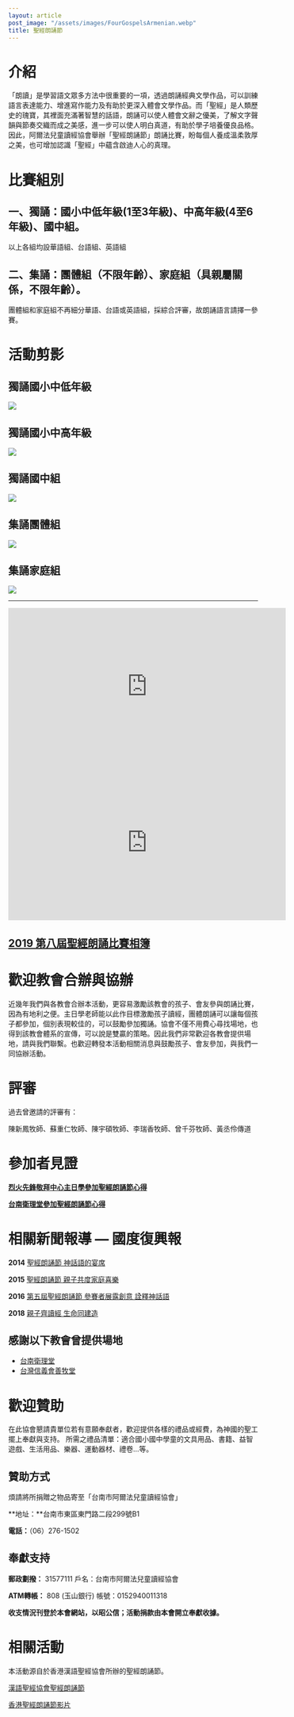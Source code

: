 ```yaml
---
layout: article
post_image: "/assets/images/FourGospelsArmenian.webp"
title: 聖經朗誦節
---
```


# 介紹

「朗讀」是學習語文眾多方法中很重要的一項，透過朗誦經典文學作品，可以訓練語言表達能力、增進寫作能力及有助於更深入體會文學作品。而「聖經」是人類歷史的瑰寶，其裡面充滿著智慧的話語，朗誦可以使人體會文辭之優美，了解文字聲韻與節奏交織而成之美感，進一步可以使人明白真道，有助於學子培養優良品格。因此，阿爾法兒童讀經協會舉辦「聖經朗誦節」朗誦比賽，盼每個人養成溫柔敦厚之美，也可增加認識「聖經」中蘊含啟迪人心的真理。


# 比賽組別

## 一、獨誦：國小中低年級(1至3年級)、中高年級(4至6年級)、國中組。

以上各組均設華語組、台語組、英語組
            
## 二、集誦：團體組（不限年齡）、家庭組（具親屬關係，不限年齡）。

團體組和家庭組不再細分華語、台語或英語組，採綜合評審，故朗誦語言請擇一參賽。

# 活動剪影
## 獨誦國小中低年級

![]({{site.baseurl}}/assets/images/中低組.jpg)

## 獨誦國小中高年級

![]({{site.baseurl}}/assets/images/中高組.JPG)

## 獨誦國中組

![]({{site.baseurl}}/assets/images/國中組.JPG)

## 集誦團體組

![]({{site.baseurl}}/assets/images/團體組.JPG)

## 集誦家庭組 

![]({{site.baseurl}}/assets/images/家庭組.JPG)

---
<iframe width="560" height="315" src="https://www.youtube.com/embed/gA9VHqvRUTM" frameborder="0" allow="accelerometer; autoplay; encrypted-media; gyroscope; picture-in-picture" allowfullscreen></iframe>

<iframe width="560" height="315" src="https://www.youtube.com/embed/R6AYPL-vV4Q" frameborder="0" allow="accelerometer; autoplay; encrypted-media; gyroscope; picture-in-picture" allowfullscreen></iframe>


## [2019 第八屆聖經朗誦比賽相簿](https://www.facebook.com/pg/alphachildrenscripturerecitingassociation/photos/?tab=album&album_id=1373808222794254)

# 歡迎教會合辦與協辦
近幾年我們與各教會合辦本活動，更容易激勵該教會的孩子、會友參與朗誦比賽，因為有地利之便。主日學老師能以此作目標激勵孩子讀經，團體朗誦可以讓每個孩子都參加，個別表現較佳的，可以鼓勵參加獨誦。協會不僅不用費心尋找場地，也得到該教會體系的宣傳，可以說是雙贏的策略。因此我們非常歡迎各教會提供場地，請與我們聯繫。也歡迎轉發本活動相關消息與鼓勵孩子、會友參加，與我們一同協辦活動。


# 評審
過去曾邀請的評審有：

陳新鳳牧師、蘇重仁牧師、陳宇碩牧師、李瑞香牧師、曾千芬牧師、黃丞伶傳道

# 參加者見證

**[烈火先鋒敬拜中心主日學參加聖經朗誦節心得](/testimony/烈火先鋒敬拜中心主日學參加聖經朗誦節心得)**

**[台南衛理堂參加聖經朗誦節心得](/testimony/台南衛理堂參加聖經朗誦節心得)**



# 相關新聞報導 — 國度復興報

**2014** [聖經朗誦節 神話語的宴席](https://krtnews.tw/chinese-church/local/article/9565.html)

**2015** [聖經朗誦節 親子共度家庭喜樂](https://krtnews.tw/chinese-church/local/article/12457.html)

**2016** [第五屆聖經朗誦節 參賽者展露創意 詮釋神話語](https://krtnews.tw/chinese-church/local/article/14877.html)

**2018** [親子齊讀經 生命同建造](https://krtnews.tw/chinese-church/local/article/19025.html)



## 感謝以下教會曾提供場地
* [台南衛理堂](http://tainanwesley.methodist.org.tw/)
* [台灣信義會善牧堂](http://www.tlgsc.org.tw/)


# 歡迎贊助

在此協會懇請貴單位若有意願奉獻者，歡迎提供各樣的禮品或經費，為神國的聖工擺上奉獻與支持。
所需之禮品清單：適合國小國中學童的文具用品、書籍、益智遊戲、生活用品、樂器、運動器材、禮卷...等。

## 贊助方式

煩請將所捐贈之物品寄至「台南市阿爾法兒童讀經協會」

**地址：**台南市東區東門路二段299號B1   

**電話：**（06）276-1502

## 奉獻支持

**郵政劃撥：** 31577111 戶名：台南市阿爾法兒童讀經協會

**ATM轉帳：** 808 (玉山銀行) 帳號：0152940011318
 	
**收支情況刊登於本會網站，以昭公信；活動捐款由本會開立奉獻收據。**

# 相關活動
本活動源自於香港漢語聖經協會所辦的聖經朗誦節。

[漢語聖經協會聖經朗誦節](https://www.chinesebible.org.hk/hk/ministry/br.php)

[香港聖經朗誦節影片](https://www.youtube.com/user/CBIsupport/search?query=%E8%81%96%E7%B6%93%E6%9C%97%E8%AA%A6%E7%AF%80)
